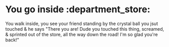 <h1>You go inside :department_store:</h1>

<p>You walk inside, you see your friend standing by the crystal ball you jsut touched & he says "There you are! Dude you touched this thing, screamed, & sprinted out of the store, all the way down the road! I'm so glad you're back!"